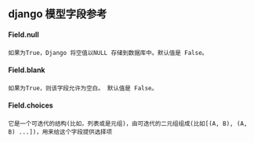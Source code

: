 ## django 模型字段参考

#### Field.null
	
	如果为True，Django 将空值以NULL 存储到数据库中。默认值是 False。


#### Field.blank
	
	如果为True，则该字段允许为空白。 默认值是 False。


#### Field.choices

	它是一个可迭代的结构(比如，列表或是元组)，由可迭代的二元组组成(比如[(A, B), (A, B) ...])，用来给这个字段提供选择项
	






